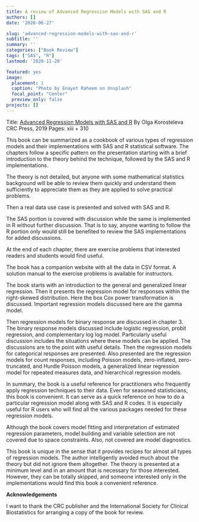 ```yaml
---
title: A review of Advanced Regression Models with SAS and R
authors: []
date: '2020-06-27'

slug: 'advanced-regression-models-with-sas-and-r'
subtitle: ''
summary: ''
categories: ["Book Review"]
tags: ["SAS", "R"]
lastmod: '2020-11-20'

featured: yes
image:
  placement: 1
  caption: "Photo by Enayet Raheem on Unsplash"
  focal_point: "Center"
  preview_only: false
projects: []
---
```


Title: [Advanced Regression Models with SAS and R](https://www.routledge.com/Advanced-Regression-Models-with-SAS-and-R/Korosteleva/p/book/9781138049017)
By Olga Korosteleva
CRC Press, 2019
Pages: xiii + 310

This book can be summarized as a cookbook of various types of regression models and their implementations with SAS and R statistical software. The chapters follow a specific pattern on the presentation starting with a brief introduction to the theory behind the technique, followed by the SAS and R implementations.

The theory is not detailed, but anyone with some mathematical statistics background will be able to review them quickly and understand them sufficiently to appreciate them as they are applied to solve practical problems.

Then a real data use case is presented and solved with SAS and R.

The SAS portion is covered with discussion while the same is implemented in R without further discussion. That is to say, anyone wanting to follow the R portion only would still be benefited to review the SAS implementations for added discussions.

At the end of each chapter, there are exercise problems that interested readers and students would find useful.

The book has a companion website with all the data in CSV format. A solution manual to the exercise problems is available for instructors.

The book starts with an introduction to the general and generalized linear regression. Then it presents the regression model for responses within the right-skewed distribution. Here the box Cox power transformation is discussed. Important regression models discussed here are the gamma model.

Then regression models for binary response are discussed in chapter 3. The binary response models discussed include logistic regression, probit regression, and complementary log log model. Particularly useful discussion includes the situations where these models can be applied. The discussions are to the point with useful details. Then the regression models for categorical responses are presented. Also presented are the regression models for count responses, including Poisson models, zero-inflated, zero-truncated, and Hurdle Poisson models, a generalized linear regression model for repeated measures data, and hierarchical regression models.

In summary, the book is a useful reference for practitioners who frequently apply regression techniques to their data. Even for seasoned statisticians, this book is convenient. It can serve as a quick reference on how to do a particular regression model along with SAS and R codes. It is especially useful for R users who will find all the various packages needed for these regression models.

Although the book covers model fitting and interpretation of estimated regression parameters, model building and variable selection are not covered due to space constraints. Also, not covered are model diagnostics.

This book is unique in the sense that it provides recipes for almost all types of regression models. The author intelligently avoided much about the theory but did not ignore them altogether. The theory is presented at a minimum level and in an amount that is necessary for those interested. However, they can be totally skipped, and someone interested only in the implementations would find this book a convenient reference.

__Acknowledgements__

I want to thank the CRC publisher and the International Society for Clinical Biostatistics for arranging a copy of the book for review.
